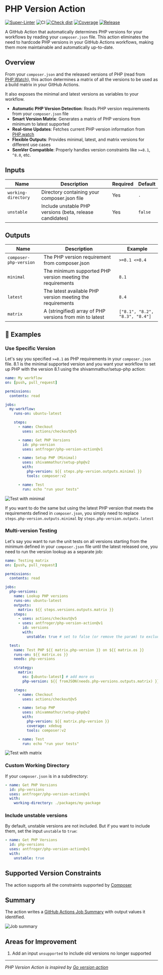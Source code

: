 # PHP Version Action

[![Super-Linter](https://github.com/antfroger/php-version-action/actions/workflows/linter.yml/badge.svg)](https://github.com/antfroger/php-version-action)
![CI](https://github.com/antfroger/php-version-action/actions/workflows/ci.yml/badge.svg)
[![Check dist](https://github.com/antfroger/php-version-action/actions/workflows/check-dist.yml/badge.svg)](https://github.com/antfroger/php-version-action/workflows/check-dist.yml)
[![Coverage](./badges/coverage.svg)](./badges/coverage.svg)
[![Release](https://img.shields.io/github/release/antfroger/php-version-action.svg?style=flat-square)](https://github.com/antfroger/php-version-action/releases)

A GitHub Action that automatically determines PHP versions for your workflows by reading your `composer.json` file. This
action eliminates the need to hardcode PHP versions in your GitHub Actions workflows, making them more maintainable and
automatically up-to-date.

## Overview

From your `composer.json` and the released versions of PHP (read from [PHP.Watch](https://php.watch)), this action
determines a matrix of all the versions to be used as a build matrix in your GitHub Actions.

It also exposes the minimal and latest versions as variables to your workflow.

- **Automatic PHP Version Detection**: Reads PHP version requirements from your `composer.json` file
- **Smart Version Matrix**: Generates a matrix of PHP versions from minimum to latest supported
- **Real-time Updates**: Fetches current PHP version information from [PHP.watch](https://php.watch)
- **Flexible Outputs**: Provides minimal, latest, and matrix versions for different use cases
- **SemVer Compatible**: Properly handles version constraints like `>=8.1`, `^8.0`, etc.

## Inputs

| Name                | Description                                              | Required | Default |
| ------------------- | -------------------------------------------------------- | -------- | ------- |
| `working-directory` | Directory containing your composer.json file             | Yes      | `.`     |
| `unstable`          | Include unstable PHP versions (beta, release candidates) | Yes      | `false` |

## Outputs

| Name                   | Description                                                | Example                        |
| ---------------------- | ---------------------------------------------------------- | ------------------------------ |
| `composer-php-version` | The PHP version requirement from composer.json             | `>=8.1 <=8.4`                  |
| `minimal`              | The minimum supported PHP version meeting the requirements | `8.1`                          |
| `latest`               | The latest available PHP version meeting the requirements  | `8.4`                          |
| `matrix`               | A (stringified) array of PHP versions from min to latest   | `["8.1", "8.2", "8.3", "8.4"]` |

## 📖 Examples

### Use Specific Version

Let's say you specified `>=8.1` as PHP requirements in your `composer.json` file. 8.1 is the minimal supported version
and you want your workflow to set up PHP with the version 8.1 using the shivammathur/setup-php action:

```yaml
name: My workflow
on: [push, pull_request]

permissions:
  contents: read

jobs:
  my-workflow:
    runs-on: ubuntu-latest

    steps:
      - name: Checkout
        uses: actions/checkout@v5

      - name: Get PHP Versions
        id: php-version
        uses: antfroger/php-version-action@v1

      - name: Setup PHP (Minimal)
        uses: shivammathur/setup-php@v2
        with:
          php-version: ${{ steps.php-version.outputs.minimal }}
          tools: composer:v2

      - name: Test
        run: echo "run your tests"
```

![Test with minimal](doc/test-minimal.png)

If you want to do the same but using the latest PHP version that meets the requirements defined in `composer.json`, you
simply need to replace `steps.php-version.outputs.minimal` by `steps.php-version.outputs.latest`

### Multi-version Testing

Let's say you want to run the unit tests on all versions starting from the minimum defined in your `composer.json` file
until the latest released one, you need to run the version lookup as a separate job:

```yaml
name: Testing matrix
on: [push, pull_request]

permissions:
  contents: read

jobs:
  php-versions:
    name: Lookup PHP versions
    runs-on: ubuntu-latest
    outputs:
      matrix: ${{ steps.versions.outputs.matrix }}
    steps:
      - uses: actions/checkout@v5
      - uses: antfroger/php-version-action@v1
        id: versions
        with:
          unstable: true # set to false (or remove the param) to exclude unreleased versions

  test:
    name: Test PHP ${{ matrix.php-version }} on ${{ matrix.os }}
    runs-on: ${{ matrix.os }}
    needs: php-versions

    strategy:
      matrix:
        os: [ubuntu-latest] # add more os
        php-version: ${{ fromJSON(needs.php-versions.outputs.matrix) }}

    steps:
      - name: Checkout
        uses: actions/checkout@v5

      - name: Setup PHP
        uses: shivammathur/setup-php@v2
        with:
          php-version: ${{ matrix.php-version }}
          coverage: xdebug
          tools: composer:v2

      - name: Test
        run: echo "run your tests"
```

![Test with matrix](doc/test-matrix.png)

### Custom Working Directory

If your `composer.json` is in a subdirectory:

```yaml
- name: Get PHP Versions
  id: php-versions
  uses: antfroger/php-version-action@v1
  with:
    working-directory: ./packages/my-package
```

### Include unstable versions

By default, unstable versions are not included. But if you want to include them, set the input `unstable` to `true`:

```yaml
- name: Get PHP Versions
  id: php-versions
  uses: antfroger/php-version-action@v1
  with:
    unstable: true
```

## Supported Version Constraints

The action supports all the constraints supported by
[Composer](https://getcomposer.org/doc/articles/versions.md#writing-version-constraints)

## Summary

The action writes a
[GitHub Actions Job Summary](https://github.blog/2022-05-09-supercharging-github-actions-with-job-summaries/) with
output values it identified.

![Job summary](doc/job-summary.png)

## Areas for Improvement

1. Add an input `unsupported` to include old versions no longer supported

---

_PHP Version Action is inspired by [Go version action](https://github.com/arnested/go-version-action/tree/main)_
